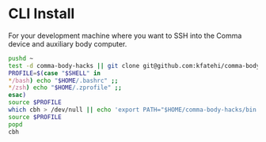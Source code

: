 # CLI Install

For your development machine where you want to SSH into the Comma device and auxiliary body computer.

```bash
pushd ~
test -d comma-body-hacks || git clone git@github.com:kfatehi/comma-body-hacks
PROFILE=$(case "$SHELL" in 
*/bash) echo "$HOME/.bashrc" ;;
*/zsh) echo "$HOME/.zprofile" ;;
esac)
source $PROFILE
which cbh > /dev/null || echo 'export PATH="$HOME/comma-body-hacks/bin:$PATH"' >> $PROFILE
source $PROFILE
popd
cbh
```

#